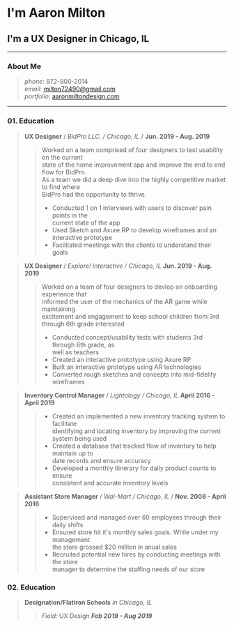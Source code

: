 # I'm Aaron Milton
## I'm a UX Designer in Chicago, IL

-----------------------------
### About Me
> *phone*: 872-800-2014 </br>
> *email*: [milton72490@gmail.com](mailto:milton72490@gmail.com) </br>
> *portfolio*: [aaronmiltondesign.com](https://www.aaronmiltondesign.com)
-----------------------------
### 01. Education
> **UX Designer** / *BidPro LLC. / Chicago, IL* / __Jun. 2019 - Aug. 2019__
>>Worked on a team comprised of four designers to test usability on the current </br> state of the home improvement app and improve the end to end flow for BidPro. </br> As a team we did a deep dive into the highly competitive market to find where </br> BidPro had the opportunity to thrive. </br>
>> - Conducted 1 on 1 interviews with users to discover pain points in the </br> current state of the app</br>
>> - Used Sketch and Axure RP to develop wireframes and an </br> interactive prototype</br> 
>> - Facilitated meetings with the clients to understand their goals</br> 

> **UX Designer** / *Explore! Interactive / Chicago, IL* __Jun. 2019 - Aug. 2019__
>>Worked on a team of four designers to devlop an onboarding experience that </br> informed the user of the mechanics of the AR game while maintaining </br> excitement and engagement to keep school children from 3rd through 6th grade interested</br> 
>> - Conducted concept/usability tests with students 3rd through 6th grade, as </br> well as teachers </br> 
>> - Created an interactive prototype using Axure RP </br> 
>> - Built an interactive prototype using AR technologies</br> 
>> - Converted rough sketches and concepts into mid-fidelity wireframes</br> 

> **Inventory Control Manager** / *Lightology / Chicago, IL* __April 2016 - April 2019__
>> - Created an implemented a new inventory tracking system to facilitate</br> identifying and locating inventory by improving the current system being used </br> 
>> - Created a database that tracked flow of inventory to help maintain up to </br> date records and ensure accuracy
>> - Developed a monthly itinerary for daily product counts to ensure</br>  consistent and accurate inventory levels

> **Assistant Store Manager** / *Wal-Mart / Chicago, IL* / __Nov. 2008 - April 2016__
>> - Supervised and managed over 60 employees through their daily shifts
>> - Ensured store hit it's monthly sales goals. While under my management </br> the store grossed $20 million in anual sales
>> - Recruited potential new hires by conducting meetings with the store </br> manager to determine the staffing needs of our store

### 02. Education
> **Designation/Flatiron Schools** *in Chicago, IL* </br>
>> *Field:* UX Design
>> *__Feb 2019 - Aug 2019__*



